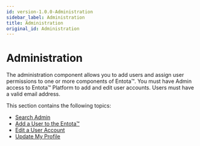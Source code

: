 ```yaml
---
id: version-1.0.0-Administration
sidebar_label: Administration
title: Administration
original_id: Administration
---
```


# Administration

The administration component allows you to add users and assign user
permissions to one or more components of Entota™. You must have Admin
access to Entota™ Platform to add and edit user accounts. Users must
have a valid email address.

This section contains the following topics:

  - [Search Admin](Search_Admin.md)
  - [Add a User to the Entota™](Add_a_User_to_Entota.md)
  - [Edit a User Account](Edit_a_User_Account.md)
  - [Update My Profile](Update_My_Profile.md)
